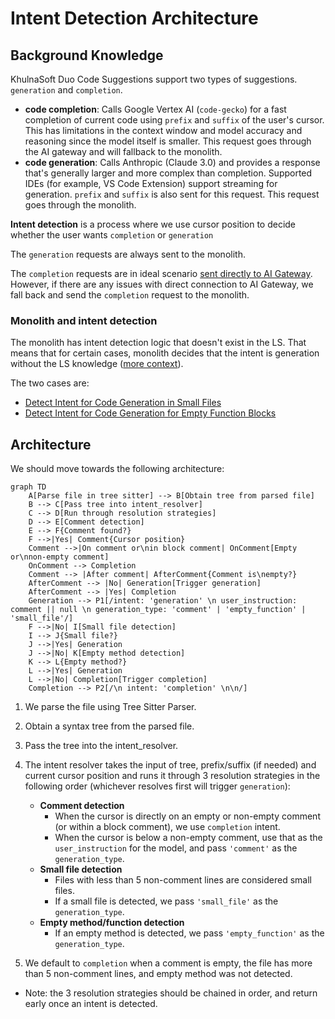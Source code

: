 # Intent Detection Architecture

## Background Knowledge

KhulnaSoft Duo Code Suggestions support two types of suggestions. `generation` and `completion`.

- **code completion**: Calls Google Vertex AI (`code-gecko`) for a fast completion of current code using `prefix` and `suffix` of the user's cursor. This has limitations in the context window and model accuracy and reasoning since the model itself is smaller. This request goes through the AI gateway and will fallback to the monolith.
- **code generation**: Calls Anthropic (Claude 3.0) and provides a response that's generally larger and more complex than completion. Supported IDEs (for example, VS Code Extension) support streaming for generation. `prefix` and `suffix` is also sent for this request. This request goes through the monolith.

**Intent detection** is a process where we use cursor position to decide whether the user wants `completion` or `generation`

The `generation` requests are always sent to the monolith.

The `completion` requests are in ideal scenario [sent directly to AI Gateway](https://github.com/khulnasoft/khulnasoft-lsp/-/issues/183). However, if there are any issues with direct connection to AI Gateway, we fall back and send the `completion` request to the monolith.

### Monolith and intent detection

The monolith has intent detection logic that doesn't exist in the LS. That means that for certain cases, monolith decides that the intent is generation without the LS knowledge ([more context](https://github.com/khulnasoft/khulnasoft-lsp/-/issues/223#note_1915702452)).

The two cases are:

- [Detect Intent for Code Generation in Small Files](https://github.com/khulnasoft/khulnasoft-lsp/-/issues/173)
- [Detect Intent for Code Generation for Empty Function Blocks](https://github.com/khulnasoft/khulnasoft-lsp/-/issues/247)

## Architecture

We should move towards the following architecture:

```mermaid
graph TD
    A[Parse file in tree sitter] --> B[Obtain tree from parsed file]
    B --> C[Pass tree into intent_resolver]
    C --> D[Run through resolution strategies]
    D --> E[Comment detection]
    E --> F{Comment found?}
    F -->|Yes| Comment{Cursor position}
    Comment -->|On comment or\nin block comment| OnComment[Empty or\nnon-empty comment]
    OnComment --> Completion
    Comment --> |After comment| AfterComment{Comment is\nempty?}
    AfterComment --> |No| Generation[Trigger generation]
    AfterComment --> |Yes| Completion
    Generation --> P1[/intent: 'generation' \n user_instruction: comment || null \n generation_type: 'comment' | 'empty_function' | 'small_file'/]
    F -->|No| I[Small file detection]
    I --> J{Small file?}
    J -->|Yes| Generation
    J -->|No| K[Empty method detection]
    K --> L{Empty method?}
    L -->|Yes| Generation
    L -->|No| Completion[Trigger completion]
    Completion --> P2[/\n intent: 'completion' \n\n/]
```

1. We parse the file using Tree Sitter Parser.
1. Obtain a syntax tree from the parsed file.
1. Pass the tree into the intent_resolver.
1. The intent resolver takes the input of tree, prefix/suffix (if needed) and current cursor position and runs it through 3 resolution strategies in the following order (whichever resolves first will trigger `generation`):

   - **Comment detection**
     - When the cursor is directly on an empty or non-empty comment (or within a block comment), we use `completion` intent.
     - When the cursor is below a non-empty comment, use that as the `user_instruction` for the model, and pass `'comment'` as the `generation_type`.
   - **Small file detection**
     - Files with less than 5 non-comment lines are considered small files.
     - If a small file is detected, we pass `'small_file'` as the `generation_type`.
   - **Empty method/function detection**
     - If an empty method is detected, we pass `'empty_function'` as the `generation_type`.

1. We default to `completion` when a comment is empty, the file has more than 5 non-comment lines, and empty method was not detected.

- Note: the 3 resolution strategies should be chained in order, and return early once an intent is detected.
